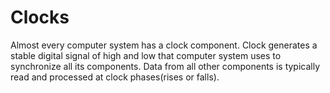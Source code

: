 # Clocks
Almost every computer system has a clock component. Clock generates a stable digital signal of high and low that computer system uses to synchronize all its components. Data from all other components is typically read and processed at clock phases(rises or falls).